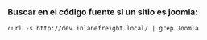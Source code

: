 ### Buscar en el código fuente si un sitio es joomla:

    curl -s http://dev.inlanefreight.local/ | grep Joomla
